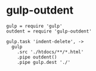 gulp-outdent
===============

```
gulp = require 'gulp'
outdent = require 'gulp-outdent'

gulp.task 'indent-delete', ->
  gulp
    .src './htdocs/**/*.html'
    .pipe outdent()
    .pipe gulp.dest './'
```
